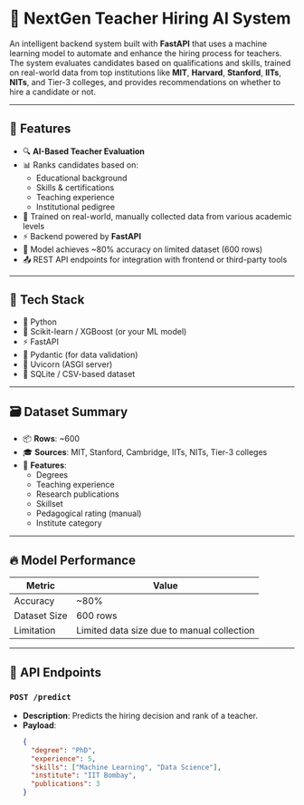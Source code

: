 # 🧠 NextGen Teacher Hiring AI System

An intelligent backend system built with **FastAPI** that uses a machine learning model to automate and enhance the hiring process for teachers. The system evaluates candidates based on qualifications and skills, trained on real-world data from top institutions like **MIT**, **Harvard**, **Stanford**, **IITs**, **NITs**, and Tier-3 colleges, and provides recommendations on whether to hire a candidate or not.

---

## 🚀 Features

- 🔍 **AI-Based Teacher Evaluation**
- 📊 Ranks candidates based on:
  - Educational background
  - Skills & certifications
  - Teaching experience
  - Institutional pedigree
- 🧠 Trained on real-world, manually collected data from various academic levels
- ⚡ Backend powered by **FastAPI**
- 🎯 Model achieves ~80% accuracy on limited dataset (600 rows)
- 📤 REST API endpoints for integration with frontend or third-party tools

---

## 🧰 Tech Stack

- 🐍 Python
- 🤖 Scikit-learn / XGBoost (or your ML model)
- ⚡ FastAPI
- 📄 Pydantic (for data validation)
- 🧪 Uvicorn (ASGI server)
- 🧪 SQLite / CSV-based dataset

---

## 🗃 Dataset Summary

- 📦 **Rows**: ~600
- 🎓 **Sources**: MIT, Stanford, Cambridge, IITs, NITs, Tier-3 colleges
- 📌 **Features**:
  - Degrees
  - Teaching experience
  - Research publications
  - Skillset
  - Pedagogical rating (manual)
  - Institute category

---

## 🔥 Model Performance

| Metric        | Value    |
|---------------|----------|
| Accuracy      | ~80%     |
| Dataset Size  | 600 rows |
| Limitation    | Limited data size due to manual collection |

---

## 📡 API Endpoints

### `POST /predict`
- **Description**: Predicts the hiring decision and rank of a teacher.
- **Payload**:
  ```json
  {
    "degree": "PhD",
    "experience": 5,
    "skills": ["Machine Learning", "Data Science"],
    "institute": "IIT Bombay",
    "publications": 3
  }
